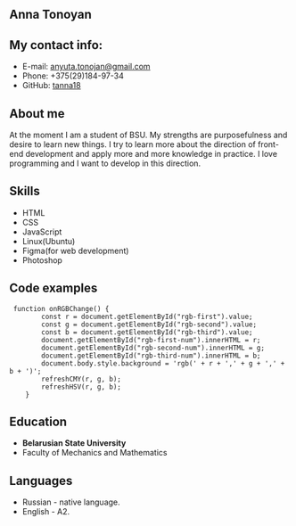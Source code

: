 ## Anna Tonoyan
## My contact info:
* E-mail: [anyuta.tonojan@gmail.com](https://mail.google.com/mail/u/0/#inbox)
* Phone: +375(29)184-97-34
* GitHub: [tanna18](https://github.com/tanna18)
## About me
At the moment I am a student of BSU. My strengths are purposefulness and desire to learn new things. I try to learn more about the direction of front-end development and apply more and more knowledge in practice. I love programming and I want to develop in this direction.
## Skills
* HTML
* CSS
* JavaScript
* Linux(Ubuntu)
* Figma(for web development)
* Photoshop
## Code examples
``` 
 function onRGBChange() {
        const r = document.getElementById("rgb-first").value;
        const g = document.getElementById("rgb-second").value;
        const b = document.getElementById("rgb-third").value;
        document.getElementById("rgb-first-num").innerHTML = r;
        document.getElementById("rgb-second-num").innerHTML = g;
        document.getElementById("rgb-third-num").innerHTML = b;
        document.body.style.background = 'rgb(' + r + ',' + g + ',' + b + ')';
        refreshCMY(r, g, b);
        refreshHSV(r, g, b);
    }
```
## Education
* **Belarusian State University**
 * Faculty of Mechanics and Mathematics
## Languages
* Russian - native language.
* English - A2.